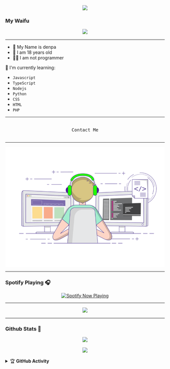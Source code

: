<p align="center">
<a href="https://denpaxcode.my.id"><img align="center" src="https://github-cardname.caliph.my.id/api?name=denpa&description=Hi,%20i%27m%20denpa%20and%20i%27m%20just%20a%20newbie%20programmer%20Nice%20to%20meet%20you%20%F0%9F%91%8B&image=https://avatars.githubusercontent.com/denpadev&usqp=CAU&backgroundColor=%23ecf0f1&instagram=@?&github=denpadev&pattern=ticTacToe&colorPattern=%23eaeaea&site=denpaxcode.my.id"/></a>
</p>

### My Waifu
<p align="center">
  <img src="https://telegra.ph/file/ee07cffd31ecbbea12bbf.png" />
</p>

------

<p align="center">

- 👤 My Name is denpa
- 💌 I am 18 years old 
- 👨‍💻 I am not programmer

</p>

:page_with_curl: I'm currently learning:
- ```Javascript```
- ```TypeScript```
- ```Nodejs```
- ```Python```
- ```CSS```
- ```HTML```
- ```PHP```

</p>

-----


<p align="center">
<kbd> <br> Contact Me <br> </kbd>
</p>

------

<img align="center" fit="fill" alt="GIF" src="https://raw.githubusercontent.com/devSouvik/devSouvik/master/gif3.gif" />


------

### Spotify Playing 🎧

<p align="center">
  <a href="https://open.spotify.com/user/OhMyDz?si=qHWmVIfBQhy2KyH0dJgQ2Q&utm_source=copy-link" target="_blank"><img src="https://now-playing-on-spotify.vercel.app/api/spotify" alt="Spotify Now Playing" width="350"/></a>
</p>

------

</p>
<p align="center">
   <img src="https://github-readme-streak-stats.herokuapp.com?user=DenpaDev&theme=github-dark-blue&locale=id&background=000000)](https://git.io/streak-stats)" />
</p>

------

### Github Stats 🚀

<p align="center"><a href="https://github.com/denpadev"><img src="https://github-readme-stats.vercel.app/api?username=denpadev&show_icons=true&theme=radical"></a></p>
<p align="center"><a href="https://github.com/denpadev"><img src="https://github-readme-stats.vercel.app/api/top-langs/?username=denpadev&theme=radical&layout=compact"></a></p> 


<details>
    <summary>&#127942 <b>GitHub Activity</b></summary><br/>

![Metrics](https://metrics.lecoq.io/denpadev)

</details> 
